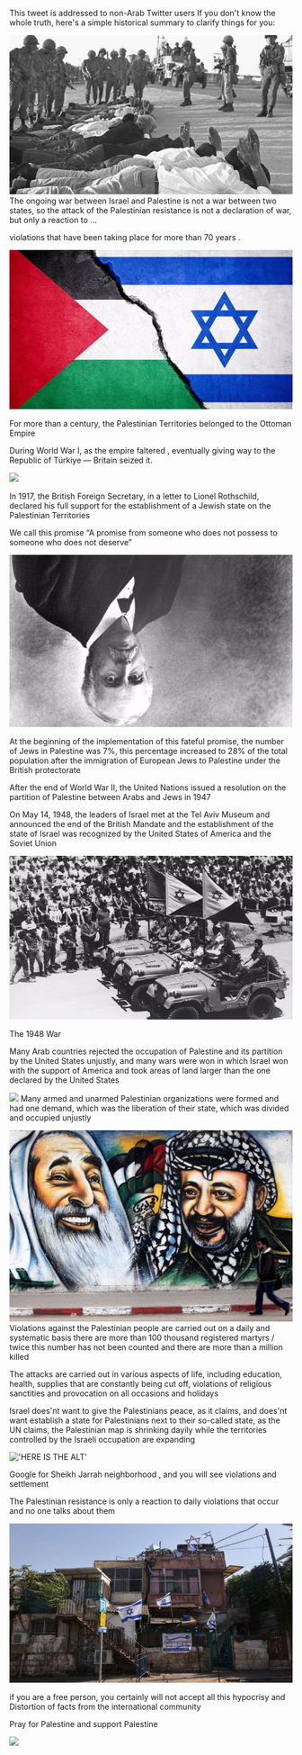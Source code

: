 ﻿This tweet is addressed to non-Arab Twitter users If you don't know the whole truth, here's a simple historical summary to clarify things for you:

![](../../../public/threads/first/002.jpeg)The ongoing war between Israel and Palestine is not a war between two states, so the attack of the Palestinian resistance is not a declaration of war, but only a reaction to ...

violations that have been taking place for more than 70 years .

![](../../../public/threads/first/003.jpeg)

For more than a century, the Palestinian Territories belonged to the Ottoman Empire

During World War I, as the empire faltered , eventually giving way to the Republic of Türkiye –– Britain seized it.

![](../../../public/threads/first/004.png)

In 1917, the British Foreign Secretary, in a letter to Lionel Rothschild, declared his full support for the establishment of a Jewish state on the Palestinian Territories

We call this promise “A promise from someone who does not possess to someone who does not deserve”

![](../../../public/threads/first/005.jpeg)

At the beginning of the implementation of this fateful promise, the number of Jews in Palestine was 7%, this percentage increased to 28% of the total population after the immigration of European Jews to Palestine under the British protectorate

After the end of World War II, the United Nations issued a resolution on the partition of Palestine between Arabs and Jews in 1947

On May 14, 1948, the leaders of Israel met at the Tel Aviv Museum and announced the end of the British Mandate and the establishment of the state of Israel was recognized by the United States of America and the Soviet Union

![](../../../public/threads/first/006.jpeg)

The 1948 War

Many Arab countries rejected the occupation of Palestine and its partition by the United States unjustly, and many wars were won in which Israel won with the support of America and took areas of land larger than the one declared by the United States

![](../../../public/threads/first/007.png) Many armed and unarmed Palestinian organizations were formed and had one demand, which was the liberation of their state, which was divided and occupied unjustly

![](../../../public/threads/first/008.jpeg)Violations against the Palestinian people are carried out on a daily and systematic basis there are more than 100 thousand registered martyrs / twice this number has not been counted and there are more than a million killed

The attacks are carried out in various aspects of life, including education, health, supplies that are constantly being cut off, violations of religious sanctities and provocation on all occasions and holidays

Israel does'nt want to give the Palestinians peace, as it claims, and does'nt want establish a state for Palestinians next to their so-called state, as the UN claims, the Palestinian map is shrinking dayily while the territories controlled by the Israeli occupation are expanding

!['HERE IS THE ALT'](009.jpeg)

Google for Sheikh Jarrah neighborhood , and you will see violations and settlement

The Palestinian resistance is only a reaction to daily violations that occur and no one talks about them

![](../../../public/threads/first/010.jpeg)

if you are a free person, you certainly will not accept all this hypocrisy and Distortion of facts from the international community

Pray for Palestine and support Palestine

![](../../../public/threads/first/011.png)

